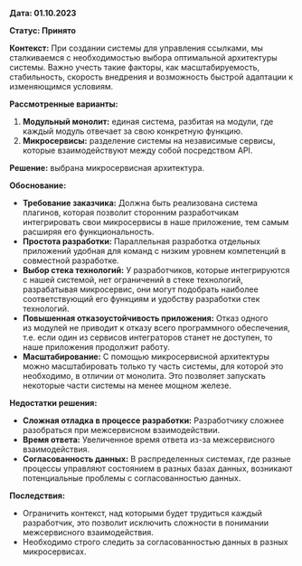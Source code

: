 **Дата: 01.10.2023** 

**Статус: Принято** 

**Контекст:** 
При создании системы для управления ссылками, мы сталкиваемся с необходимостью выбора оптимальной архитектуры системы. Важно учесть такие факторы, как масштабируемость, стабильность, скорость внедрения и возможность быстрой адаптации к изменяющимся условиям.

**Рассмотренные варианты:**

1. **Модульный монолит:** единая система, разбитая на модули, где каждый модуль отвечает за свою конкретную функцию.
2. **Микросервисы:** разделение системы на независимые сервисы, которые взаимодействуют между собой посредством API.

**Решение:** выбрана микросервисная архитектура.

**Обоснование:** 
- **Требование заказчика:** Должна быть реализована система плагинов, которая позволит сторонним разработчикам интегрировать свои микросервисы в наше приложение, тем самым расширяя его функциональность.
- **Простота разработки:** Параллельная разработка отдельных приложений удобная для команд с низким уровнем компетенций в совместной разработке.
- **Выбор стека технологий:** У разработчиков, которые интегрируются с нашей системой, нет ограничений в стеке технологий, разрабатывая микросервис, они могут подобрать наиболее соответствующий его функциям и удобству разработки стек технологий.
- **Повышенная отказоустойчивость приложения:** Отказ одного из модулей не приводит к отказу всего программного обеспечения, т.е. если один из сервисов интеграторов станет не доступен, то наше приложения продолжит работу.
- **Масштабирование:** С помощью микросервисной архитектуры можно масштабировать только ту часть системы, для которой это необходимо, в отличии от монолита. Это позволяет запускать некоторые части системы на менее мощном железе.

**Недостатки решения:**
- **Сложная отладка в процессе разработки:** Разработчику сложнее разобраться при межсервисном взаимодействии.
- **Время ответа:** Увеличенное время ответа из-за межсервисного взаимодействия.
- **Согласованность данных:** В распределенных системах, где разные процессы управляют состоянием в разных базах данных, возникают потенциальные проблемы с согласованностью данных.

**Последствия:**
- Ограничить контекст, над которыми будет трудиться каждый разработчик, это позволит исключить сложности в понимании межсервисного взаимодействия.
- Необходимо строго следить за согласованностью данных в разных микросервисах.